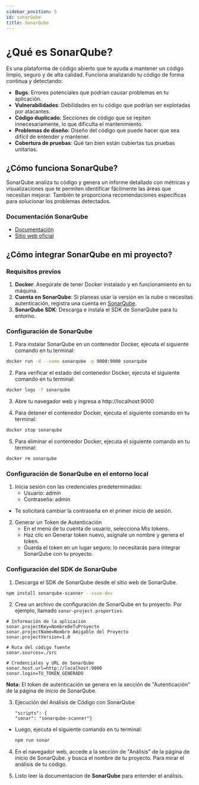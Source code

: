 ```yaml
---
sidebar_position: 5
id: sonarQube
title: SonarQube
---
```

# ¿Qué es SonarQube?
Es una plataforma de código abierto que te ayuda a mantener un código limpio, seguro y de alta calidad. Funciona analizando tu código de forma continua y detectando:
- **Bugs**: Errores potenciales que podrían causar problemas en tu aplicación.
- **Vulnerabilidades**: Debilidades en tu código que podrían ser explotadas por atacantes.
- **Código duplicado**: Secciones de código que se repiten innecesariamente, lo que dificulta el mantenimiento.
- **Problemas de diseño**: Diseño del código que puede hacer que sea difícil de entender y mantener.
- **Cobertura de pruebas**: Qué tan bien están cubiertas tus pruebas unitarias.

## ¿Cómo funciona SonarQube?
SonarQube analiza tu código y genera un informe detallado con métricas y visualizaciones que te permiten identificar fácilmente las áreas que necesitan mejorar. También te proporciona recomendaciones específicas para solucionar los problemas detectados.

### Documentación SonarQube
- [Documentación](https://docs.sonarqube.org/latest//) 
- [Sitio web oficial](https://docs.sonarqube.org/latest//) 

## ¿Cómo integrar SonarQube en mi proyecto?

### Requisitos previos
1. **Docker**: Asegúrate de tener Docker instalado y en funcionamiento en tu máquina.
2. **Cuenta en SonarQube**: Si planeas usar la versión en la nube o necesitas autenticación, registra una cuenta en [SonarQube](https://www.sonarqube.org/).
3. **SonarQube SDK**: Descarga e instala el SDK de SonarQube para tu entorno.

### Configuración de SonarQube
1. Para instalar SonarQube en un contenedor Docker, ejecuta el siguiente comando en tu terminal:

```bash
docker run -d --name sonarqube -p 9000:9000 sonarqube
```
2. Para verificar el estado del contenedor Docker, ejecuta el siguiente comando en tu terminal:

```bash
docker logs -f sonarqube
```
3. Abre tu navegador web y ingresa a http://localhost:9000

4. Para detener el contenedor Docker, ejecuta el siguiente comando en tu terminal:

```bash
docker stop sonarqube
```

 5. Para eliminar el contenedor Docker, ejecuta el siguiente comando en tu terminal:

```bash
docker rm sonarqube
```

### Configuración de SonarQube en el entorno local
1. Inicia sesión con las credenciales predeterminadas:
    - Usuario: admin
    - Contraseña: admin
- Te solicitará cambiar la contraseña en el primer inicio de sesión.
2. Generar un Token de Autenticación
    - En el menú de tu cuenta de usuario, selecciona Mis tokens.
    - Haz clic en Generar token nuevo, asígnale un nombre y genera el token.
    - Guarda el token en un lugar seguro; lo necesitarás para integrar SonarQube con tu proyecto.

### Configuración del SDK de SonarQube 

1. Descarga el SDK de SonarQube desde el sitio web de SonarQube.
```bash
npm install sonarqube-scanner --save-dev
```
2. Crea un archivo de configuración de SonarQube en tu proyecto. Por ejemplo, llamado `sonar-project.properties`.
```properties
# Información de la aplicación
sonar.projectKey=NombreDeTuProyecto
sonar.projectName=Nombre Amigable del Proyecto
sonar.projectVersion=1.0

# Ruta del código fuente
sonar.sources=./src

# Credenciales y URL de SonarQube
sonar.host.url=http://localhost:9000
sonar.login=TU_TOKEN_GENERADO
```
**Nota:** El token de autenticación se genera en la sección de "Autenticación" de la página de inicio de SonarQube.

3. Ejecución del Análisis de Código con SonarQube
    ```
    "scripts": {
    "sonar": "sonarqube-scanner"}
    ```
- Luego, ejecuta el siguiente comando en tu terminal:
  ```bash
  npm run sonar
  ```
  
4. En el navegador web, accede a la sección de "Análisis" de la página de inicio de SonarQube. y busca el nombre de tu proyecto. Para mirar el análisis de tu código.

5. Listo leer la documentacion de **SonarQube** para entender el análisis. 